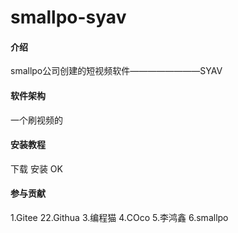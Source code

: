 # smallpo-syav

#### 介绍
smallpo公司创建的短视频软件————————SYAV

#### 软件架构
一个刷视频的


#### 安装教程
下载
安装
OK


#### 参与贡献

1.Gitee
22.Githua
3.编程猫
4.COco
5.李鸿鑫
6.smallpo